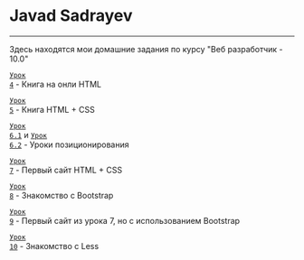 # Javad Sadrayev
------------------------------------------------------------------
Здесь находятся мои домашние задания по курсу "Веб разработчик - 10.0"

<code>[Урок 4](javadsadrayev.github.io/HomeWork/Lesson_1"")</code> - Книга на онли HTML

<code>[Урок 5](javadsadrayev.github.io/HomeWork/Lesson_2"")</code> - Книга HTML + CSS

<code>[Урок 6.1](javadsadrayev.github.io/HomeWork/Lesson_3/Task_1"")</code> и <code>[Урок 6.2](javadsadrayev.github.io/HomeWork/Lesson_3/Task_2"")</code> - Уроки позиционирования

<code>[Урок 7](javadsadrayev.github.io/HomeWork/Lesson_4"")</code> - Первый сайт HTML + CSS

<code>[Урок 8](javadsadrayev.github.io/HomeWork/Lesson_5"")</code> - Знакомство с Bootstrap

<code>[Урок 9](javadsadrayev.github.io/HomeWork/Lesson_6"")</code> - Первый сайт из урока 7, но с использованием Bootstrap

<code>[Урок 10](javadsadrayev.github.io/HomeWork/Lesson_7"")</code> - Знакомство с Less
